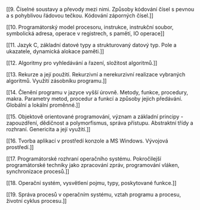 [[9. Číselné soustavy a převody mezi nimi. Způsoby kódování čísel s pevnou a s pohyblivou řádovou tečkou. Kódování záporných čísel.]]

[[10. Programátorský model procesoru, instrukce, instrukční soubor, symbolická adresa, operace v registrech, s pamětí, IO operace]]

[[11. Jazyk C, základní datové typy a strukturovaný datový typ. Pole a ukazatele, dynamická alokace paměti.]]

[[12. Algoritmy pro vyhledávání a řazení, složitost algoritmů.]]

[[13. Rekurze a její použití. Rekurzivní a nerekurzivní realizace vybraných algoritmů. Využití zásobníku programu.]]

[[14. Členění programu v jazyce vyšší úrovně. Metody, funkce, procedury, makra. Parametry metod, procedur a funkcí a způsoby jejich předávání. Globální a lokální proměnné.]]

[[15. Objektově orientované programování, význam a základní principy - zapouzdření, dědičnost a polymorfismus, správa přístupu. Abstraktní třídy a rozhraní. Genericita a její využití.]]

[[16. Tvorba aplikací v prostředí konzole a MS Windows. Vývojová prostředí.]]

[[17. Programátorské rozhraní operačního systému. Pokročilejší programátorské techniky jako zpracování zpráv, programování vláken, synchronizace procesů.]]

[[18. Operační systém, vysvětlení pojmu, typy, poskytované funkce.]]

[[19. Správa procesů v operačním systému, vztah programu a procesu, životní cyklus procesu.]]